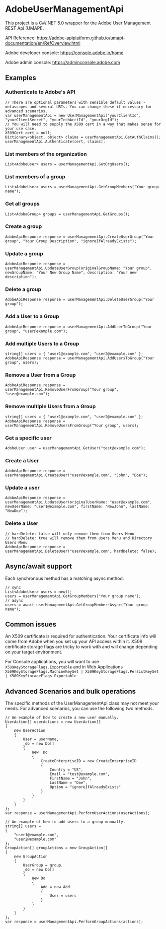 # AdobeUserManagementApi

This project is a C#/.NET 5.0 wrapper for the Adobe User Management REST Api (UMAPI).

API Reference: https://adobe-apiplatform.github.io/umapi-documentation/en/RefOverview.html

Adobe developer console: https://console.adobe.io/home


Adobe admin console: https://adminconsole.adobe.com

## Examples

### Authenticate to Adobe's API

```
// There are optional parameters with sensible default values - metascopes and several URIs. You can change these if necessary for advanced scenarios.
var userManagementApi = new UserManagementApi("yourClientId", "yourClientSecret", "yourTechAcctId", "yourOrgId");
// You will need to supply the X509 cert in a way that makes sense for your use case. 
X509Cert cert = null; 
Dictionary<object, object> claims = userManagementApi.GetAuthClaims();
userManagementApi.Authenticate(cert, claims);
```

### List members of the organization

```
List<AdobeUser> users = userManagementApi.GetOrgUsers();
```

### List members of a group

```
List<AdobeUser> users = userManagementApi.GetGroupMembers("Your group name");
```

### Get all groups
```
List<AdobeGroup> groups = userManagementApi.GetGroups();
```

### Create a group
```
AdobeApiResponse response = userManagementApi.CreateUserGroup("Your group", "Your Group Description", "ignoreIfAlreadyExists");
```

### Update a group
```
AdobeApiResponse response = userManagementApi.UpdateUserGroup(originalGroupName: "Your group", newGroupName: "Your New Group Name", description: "Your new description");
```

### Delete a group
```
AdobeApiResponse response = userManagementApi.DeleteUserGroup("Your group");
```

### Add a User to a Group

```
AdobeApiResponse response = userManagementApi.AddUserToGroup("Your group", "user@example.com");
```

### Add multiple Users to a Group

```
string[] users = { "user1@example.com", "user2@example.com" };
AdobeApiResponse response = userManagementApi.AddUsersToGroup("Your group", users);
```

### Remove a User from a Group
```
AdobeApiResponse response = userManagementApi.RemoveUserFromGroup("Your group", "user@example.com");
```

### Remove multiple Users from a Group
```
string[] users = { "user1@example.com", "user2@example.com" };
AdobeApiResponse response = userManagementApi.RemoveUsersFromGroup("Your group", users);
```

### Get a specific user
```
AdobeUser user = userManagementApi.GetUser("test@example.com");
```

### Create a User
```
AdobeApiResponse response = userManagementApi.CreateUser("user@example.com", "John", "Doe");
```

### Update a user
```
AdobeApiResponse response = userManagementApi.UpdateUser(originalUserName: "user@example.com", newUserName: "user1@example.com", firstName: "NewJohn", lastName: "NewDoe");
```

### Delete a User
```
// hardDelete: false will only remove them from Users Menu
// hardDelete: true will remove them from Users Menu and Directory Users Menu
AdobeApiResponse response = userManagementApi.DeleteUser("user@example.com", hardDelete: false);
```


## Async/await support
Each synchronous method has a matching async method.
```
// sync
List<AdobeUser> users = new();
users = userManagementApi.GetGroupMembers("Your group name");
// async
users = await userManagementApi.GetGroupMembersAsync("Your group name");
```

## Common issues

An X509 certificate is required for authentication. Your certificate info will come from Adobe when you set up your API access within it. X509 certificate storage flags are tricky to work with and will change depending on your target environment.

For Console applications, you will want to use ```X509KeyStorageFlags.Exportable``` and in Web Applications ```X509KeyStorageFlags.MachineKeySet | X509KeyStorageFlags.PersistKeySet | X509KeyStorageFlags.Exportable```

## Advanced Scenarios and bulk operations

The specific methods of the UserManagementApi class may not meet your needs. For advanced scenarios, you can use the following two methods.

```
// An example of how to create a new user manually.
UserAction[] userActions = new UserAction[]
{
    new UserAction
    {
        User = userName,
        _do = new Do[]
        {
            new  Do
            {
                CreateEnterpriseID = new CreateEnterpriseID
                {
                    Country = "US",
                    Email = "test@example.com",
                    FirstName = "John",
                    LastName = "Doe",
                    Option = "ignoreIfAlreadyExists"
                }
            }
        }
    }
};
var response = userManagementApi.PerformUserActions(userActions);
```

```
// An example of how to add users to a group manually.
string[] users = 
{ 
    "user1@example.com", 
    "user2@example.com" 
};
GroupAction[] groupActions = new GroupAction[]
{
    new GroupAction
    {
        UserGroup = group,
        _do = new Do[]
        {
            new Do
            {
                Add = new Add
                {
                    User = users
                }
            }
        }
    }
};
var response = userManagementApi.PerformGroupActions(actions);
```